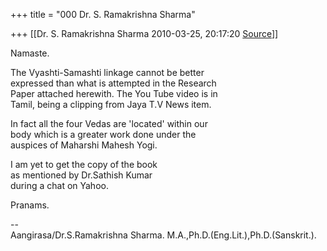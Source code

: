 +++
title = "000 Dr. S. Ramakrishna Sharma"

+++
[[Dr. S. Ramakrishna Sharma	2010-03-25, 20:17:20 [Source](https://groups.google.com/g/bvparishat/c/LkvE0U6u6Fg)]]



Namaste.  
  
The Vyashti-Samashti linkage cannot be better  
expressed than what is attempted in the Research  
Paper attached herewith. The You Tube video is in  
Tamil, being a clipping from Jaya T.V News item.  
  
In fact all the four Vedas are 'located' within our  
body which is a greater work done under the  
auspices of Maharshi Mahesh Yogi.  
  
I am yet to get the copy of the book  
as mentioned by Dr.Sathish Kumar  
during a chat on Yahoo.  
  
Pranams.  
  
--  
Aangirasa/Dr.S.Ramakrishna Sharma. M.A.,Ph.D.(Eng.Lit.),Ph.D.(Sanskrit.).  

